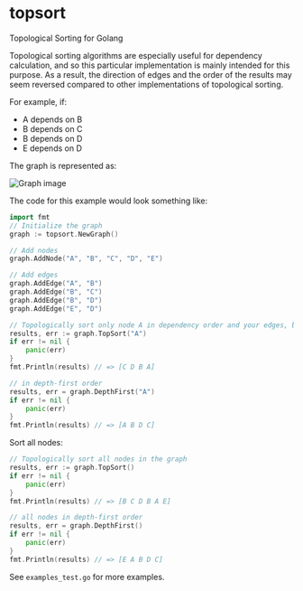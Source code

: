 topsort
=======

Topological Sorting for Golang

Topological sorting algorithms are especially useful for dependency calculation, and so this particular implementation is mainly intended for this purpose. As a result, the direction of edges and the order of the results may seem reversed compared to other implementations of topological sorting.

For example, if:

* A depends on B
* B depends on C
* B depends on D
* E depends on D

The graph is represented as:

![Graph image](https://www.planttext.com/plantuml/img/SoWkIImgAStDuKh9J2zABCXGS5Uevb800aS5NJi59p3J2SHqHZ1Tm4nN2BDMWSiXDIy5Q0G0)

The code for this example would look something like:

```go
import fmt
// Initialize the graph
graph := topsort.NewGraph()

// Add nodes
graph.AddNode("A", "B", "C", "D", "E")

// Add edges
graph.AddEdge("A", "B")
graph.AddEdge("B", "C")
graph.AddEdge("B", "D")
graph.AddEdge("E", "D")

// Topologically sort only node A in dependency order and your edges, but not sort D and E.
results, err := graph.TopSort("A")
if err != nil {
    panic(err)
}
fmt.Println(results) // => [C D B A]

// in depth-first order
results, err = graph.DepthFirst("A")
if err != nil {
    panic(err)
}
fmt.Println(results) // => [A B D C]
```

Sort all nodes:

```go
// Topologically sort all nodes in the graph
results, err := graph.TopSort()
if err != nil {
    panic(err)
}
fmt.Println(results) // => [B C D B A E]

// all nodes in depth-first order
results, err = graph.DepthFirst()
if err != nil {
    panic(err)
}
fmt.Println(results) // => [E A B D C]
```
See `examples_test.go` for more examples.